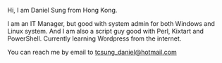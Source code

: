 Hi, I am Daniel Sung from Hong Kong.

I am an IT Manager, but good with system admin for both Windows and Linux system. And I am also a script guy good with Perl, Kixtart and PowerShell.  Currently learning
Wordpress from the internet.

You can reach me by email to tcsung_daniel@hotmail.com

